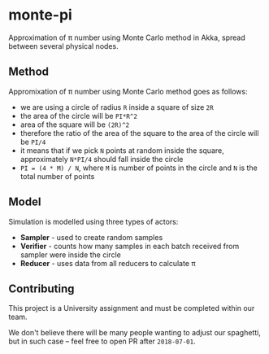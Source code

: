 # monte-pi
Approximation of π number using Monte Carlo method in Akka, spread between several physical nodes.

## Method
Appromixation of π number using Monte Carlo method goes as follows:
- we are using a circle of radius `R` inside a square of size `2R`
- the area of the circle will be `PI*R^2`
- area of the square will be `(2R)^2`
- therefore the ratio of the area of the square to the area of the circle will be `PI/4`
- it means that if we pick `N` points at random inside the square, approximately `N*PI/4` should fall inside the circle
- `PI = (4 * M) / N`, where `M` is number of points in the circle and `N` is the total number of points

## Model
Simulation is modelled using three types of actors:
- **Sampler** - used to create random samples
- **Verifier** - counts how many samples in each batch received from sampler were inside the circle
- **Reducer** - uses data from all reducers to calculate π

## Contributing
This project is a University assignment and must be completed within our team.

We don't believe there will be many people wanting to adjust our spaghetti, but in such case – feel free to open PR after `2018-07-01`.   
